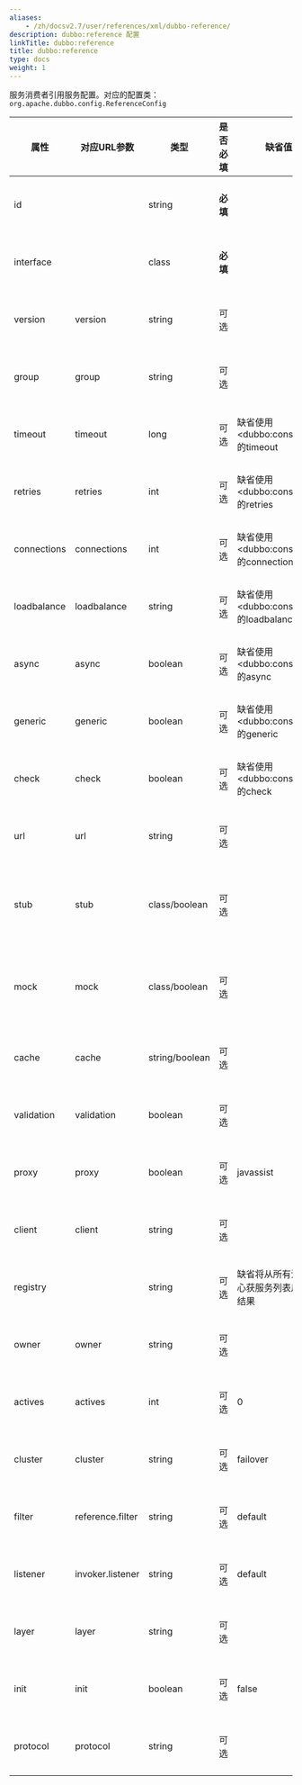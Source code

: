 ```yaml
---
aliases:
    - /zh/docsv2.7/user/references/xml/dubbo-reference/
description: dubbo:reference 配置
linkTitle: dubbo:reference
title: dubbo:reference
type: docs
weight: 1
---
```





服务消费者引用服务配置。对应的配置类： `org.apache.dubbo.config.ReferenceConfig`

| 属性 | 对应URL参数 | 类型 | 是否必填 | 缺省值 | 作用 | 描述 | 兼容性 |
| --- | --- | ---- | --- | --- | --- | --- | --- |
| id | | string | <b>必填</b> | | 配置关联 | 服务引用BeanId | 1.0.0以上版本  |
| interface | | class | <b>必填</b> | | 服务发现 | 服务接口名 | 1.0.0以上版本  |
| version | version | string | 可选 | | 服务发现 | 服务版本，与服务提供者的版本一致 | 1.0.0以上版本  |
| group | group | string | 可选 | | 服务发现 | 服务分组，当一个接口有多个实现，可以用分组区分，必需和服务提供方一致 | 1.0.7以上版本  |
| timeout | timeout | long | 可选 | 缺省使用&lt;dubbo:consumer&gt;的timeout | 性能调优 | 服务方法调用超时时间(毫秒) | 1.0.5以上版本  |
| retries | retries | int | 可选 | 缺省使用&lt;dubbo:consumer&gt;的retries | 性能调优 | 远程服务调用重试次数，不包括第一次调用，不需要重试请设为0 | 2.0.0以上版本  |
| connections | connections | int | 可选 | 缺省使用&lt;dubbo:consumer&gt;的connections | 性能调优 | 对每个提供者的最大连接数，rmi、http、hessian等短连接协议表示限制连接数，dubbo等长连接协表示建立的长连接个数 | 2.0.0以上版本  |
| loadbalance | loadbalance | string | 可选 | 缺省使用&lt;dubbo:consumer&gt;的loadbalance | 性能调优 | 负载均衡策略，可选值：random,roundrobin,leastactive，分别表示：随机，轮询，最少活跃调用 | 2.0.0以上版本  |
| async | async | boolean | 可选 | 缺省使用&lt;dubbo:consumer&gt;的async | 性能调优 | 是否异步执行，不可靠异步，只是忽略返回值，不阻塞执行线程 | 2.0.0以上版本  |
| generic | generic | boolean | 可选 | 缺省使用&lt;dubbo:consumer&gt;的generic | 服务治理 | 是否缺省泛化接口，如果为泛化接口，将返回GenericService | 2.0.0以上版本  |
| check | check | boolean | 可选 | 缺省使用&lt;dubbo:consumer&gt;的check | 服务治理 | 启动时检查提供者是否存在，true报错，false忽略 | 2.0.0以上版本  |
| url | url | string | 可选 | | 服务治理 | 点对点直连服务提供者地址，将绕过注册中心 | 1.0.6以上版本  |
| stub | stub | class/boolean | 可选 | | 服务治理 | 服务接口客户端本地代理类名，用于在客户端执行本地逻辑，如本地缓存等，该本地代理类的构造函数必须允许传入远程代理对象，构造函数如：public XxxServiceLocal(XxxService xxxService) | 2.0.0以上版本  |
| mock | mock | class/boolean | 可选 | | 服务治理 | 服务接口调用失败Mock实现类名，该Mock类必须有一个无参构造函数，与Local的区别在于，Local总是被执行，而Mock只在出现非业务异常(比如超时，网络异常等)时执行，Local在远程调用之前执行，Mock在远程调用后执行。 | Dubbo1.0.13及其以上版本支持  |
| cache | cache | string/boolean | 可选 | | 服务治理 | 以调用参数为key，缓存返回结果，可选：lru, threadlocal, jcache等 | Dubbo2.1.0及其以上版本支持  |
| validation | validation | boolean | 可选 | | 服务治理 | 是否启用JSR303标准注解验证，如果启用，将对方法参数上的注解进行校验 | Dubbo2.1.0及其以上版本支持  |
| proxy | proxy | boolean | 可选 | javassist | 性能调优 | 选择动态代理实现策略，可选：javassist, jdk | 2.0.2以上版本  |
| client | client | string | 可选 | | 性能调优 | 客户端传输类型设置，如Dubbo协议的netty或mina。 | Dubbo2.0.0以上版本支持  |
| registry | | string | 可选 | 缺省将从所有注册中心获服务列表后合并结果 | 配置关联 | 从指定注册中心注册获取服务列表，在多个注册中心时使用，值为&lt;dubbo:registry&gt;的id属性，多个注册中心ID用逗号分隔 | 2.0.0以上版本  |
| owner | owner | string | 可选 | | 服务治理 | 调用服务负责人，用于服务治理，请填写负责人公司邮箱前缀 | 2.0.5以上版本  |
| actives | actives | int | 可选 | 0 | 性能调优 | 每服务消费者每服务每方法最大并发调用数 | 2.0.5以上版本  |
| cluster | cluster | string | 可选 | failover | 性能调优 | 集群方式，可选：failover/failfast/failsafe/failback/forking | 2.0.5以上版本  |
| filter | reference.filter | string | 可选 | default | 性能调优 | 服务消费方远程调用过程拦截器名称，多个名称用逗号分隔 | 2.0.5以上版本  |
| listener | invoker.listener | string | 可选 | default | 性能调优 | 服务消费方引用服务监听器名称，多个名称用逗号分隔 | 2.0.5以上版本  |
| layer | layer | string | 可选 | | 服务治理 | 服务调用者所在的分层。如：biz、dao、intl:web、china:acton。 | 2.0.7以上版本  |
| init | init | boolean | 可选 | false | 性能调优 | 是否在afterPropertiesSet()时饥饿初始化引用，否则等到有人注入或引用该实例时再初始化。 | 2.0.10以上版本  |
| protocol | protocol | string | 可选 | | 服务治理 | 只调用指定协议的服务提供方，其它协议忽略。 | 2.2.0以上版本 |
